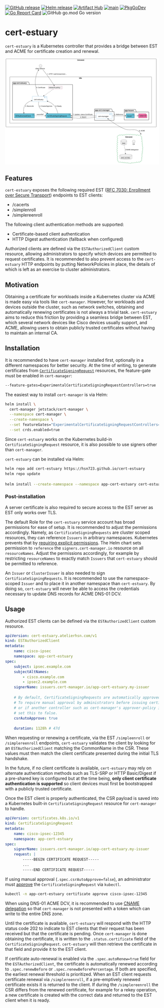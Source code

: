 [![GitHub release](https://img.shields.io/github/release/hsn723/cert-estuary.svg?sort=semver&maxAge=60)](https://github.com/hsn723/cert-estuary/releases)
[![Helm release](https://img.shields.io/badge/dynamic/yaml.svg?label=chart&url=https://hsn723.github.io/cert-estuary/index.yaml&query=$.entries[%22cert-estuary%22][0].version&colorB=orange&logo=helm)](https://github.com/hsn723/cert-estuary/releases)
[![Artifact Hub](https://img.shields.io/endpoint?url=https://artifacthub.io/badge/repository/cert-estuary)](https://artifacthub.io/packages/helm/cert-estuary/cert-estuary)
[![main](https://github.com/Hsn723/cert-estuary/actions/workflows/main.yml/badge.svg?branch=master)](https://github.com/Hsn723/cert-estuary/actions/workflows/main.yml)
[![PkgGoDev](https://pkg.go.dev/badge/github.com/hsn723/cert-estuary?tab=overview)](https://pkg.go.dev/github.com/hsn723/cert-estuary?tab=overview)
[![Go Report Card](https://goreportcard.com/badge/github.com/hsn723/cert-estuary)](https://goreportcard.com/report/github.com/hsn723/cert-estuary)
![GitHub go.mod Go version](https://img.shields.io/github/go-mod/go-version/hsn723/cert-estuary)

# cert-estuary

`cert-estuary` is a Kubernetes controller that provides a bridge between EST and ACME for certificate creation and renewal.

![](cert-estuary.svg)

## Features

`cert-estuary` exposes the following required EST ([RFC 7030: Enrollment over Secure Transport](https://datatracker.ietf.org/doc/html/rfc7030)) endpoints to EST clients:

- /cacerts
- /simplenroll
- /simplereenroll

The following client authentication methods are supported:

- Certificate-based client authentication
- HTTP Digest authentication (fallback when configured)

Authorized clients are defined via the `ESTAuthorizedClient` custom resource, allowing administrators to specify which devices are permitted to request certificates. It is recommended to also prevent access to the `cert-estuary` HTTP endpoints by putting NetworkPolicies in place, the details of which is left as an exercise to cluster administrators.

## Motivation

Obtaining a certificate for workloads inside a Kubernetes cluster via ACME is made easy via tools like `cert-manager`. However, for workloads and devices outside the cluster, such as network switches, obtaining and automatically renewing certificates is not always a trivial task. `cert-estuary` aims to reduce this friction by providing a seamless bridge between EST, which several network devices like Cisco devices usually support, and ACME, allowing users to obtain publicly trusted certificates without having to maintain an internal CA.

## Installation

It is recommended to have `cert-manager` installed first, optionally in a different namespaces for better security. At the time of writing, to generate certificates from [`CertificateSigningRequest`](https://kubernetes.io/docs/reference/access-authn-authz/certificate-signing-requests/) resources, the feature-gate must be enabled in `cert-manager`:

```sh
--feature-gates=ExperimentalCertificateSigningRequestControllers=true
```

The easiest way to install `cert-manager` is via Helm:

```sh
helm install \
  cert-manager jetstack/cert-manager \
  --namespace cert-manager \
  --create-namespace \
  --set featureGates="ExperimentalCertificateSigningRequestControllers=true" \
  --set crds.enabled=true
```

Since `cert-estuary` works on the Kubernetes build-in `CertificateSigningRequest` resource, it is also possible to use signers other than `cert-manager`.

`cert-estuary` can be installed via Helm:

```sh
helm repo add cert-estuary https://hsn723.github.io/cert-estuary
helm repo update

helm install --create-namespace --namespace app-cert-estuary cert-estuary cert-estuary/cert-estuary
```

### Post-installation

A server certificate is also required to secure access to the EST server as EST only works over TLS.

The default Role for the `cert-estuary` service account has broad permissions for ease of setup. It is recommended to adjust the permissions accordingly. Namely, as `CertificateSigningRequests` are cluster scoped resources, they can reference `Issuers` in arbitrary namespaces. Kubernetes prevents that by [requiring explicit permissions](https://cert-manager.io/docs/usage/kube-csr/#referencing-namespaced-issuers). The Helm chart sets permission to `reference` the `signers.cert-manager.io` resource on all `resourceNames`. Adjust the permissions accordingly, for example by restricting `resourceNames` to exactly match `Issuers` that `cert-estuary` should be permitted to reference.

An `Issuer` or `ClusterIssuer` is also needed to sign `CertificateSigningRequests`. It is recommended to use the namespace-scoped `Issuer` and to place it in another namespace than `cert-estuary`. By doing so, `cert-estuary` will never be able to access the credentials necessary to update DNS records for ACME DNS-01 DCV.

## Usage

Authorized EST clients can be defined via the `ESTAuthorizedClient` custom resource.

```yaml
apiVersion: cert-estuary.atelierhsn.com/v1
kind: ESTAuthorizedClient
metadata:
    name: cisco-ipsec
    namespace: app-cert-estuary
spec:
    subject: ipsec.example.com
    subjectAltNames:
        - cisco.example.com
        - ipsec2.example.com
    signerName: issuers.cert-manager.io/app-cert-estuary.my-issuer

    # By default, CertificateSigningRequests are automatically approved.
    # To require manual approval by administrators before issuing certificates,
    # or if another controller such as cert-manager's approver-policy is in place,
    # set this to false.
    csrAutoApprove: true

    duration: 1128h # 47d
```

When requesting or renewing a certificate, via the EST `/simpleenroll` or `/simplereenroll` endpoints, `cert-estuary` validates the client by looking for an `ESTAuthorizedClient` matching the CommonName in the CSR. These values must then match the client certificate presented during the initial TLS handshake.

In the future, if no client certificate is available, `cert-estuary` may rely on alternate authentication methods such as TLS-SRP or HTTP Basic/Digest if a pre-shared key is configured but at the time being, **only client certificate authentication is supported** so client devices must first be bootstrapped with a publicly trusted certificate.

Once the EST client is properly authenticated, the CSR payload is saved into a Kubernetes built-in `CertificateSigningRequest` resource for `cert-manager` to handle.

```yaml
apiVersion: certificates.k8s.io/v1
kind: CertificateSigningRequest
metadata:
    name: cisco-ipsec-12345
    namespace: app-cert-estuary
spec:
    signerName: issuers.cert-manager.io/app-cert-estuary.my-issuer
    request: |
        -----BEGIN CERTIFICATE REQUEST-----
        ...
        -----END CERTIFICATE REQUEST-----
```

If using manual approval (`.spec.csrAutoApprove=false`), an administrator must [approve](https://cert-manager.io/docs/usage/kube-csr/#usage) the `CertificateSigningRequest` via `kubectl`.

```sh
kubectl -n app-cert-estuary certificate approve cisco-ipsec-12345
```

When using DNS-01 ACME DCV, it is recommended to use [CNAME delegation](https://atelierhsn.com/2022/01/cert-manager-done-right/) so that `cert-manager` is not presented with a token which can write to the entire DNS zone.

Until the certificate is available, `cert-estuary` will respond with the HTTP status code 202 to indicate to EST clients that their request has been received but that the certificate is pending. Once `cert-manager` is done obtaining the certificate, it is written to the `.status.certificate` field of the `CertificateSigningRequest`. `cert-estuary` will then retrieve the certificate in that field and provide it to the EST client.

If certificate auto-renewal is enabled via the `.spec.autoRenew=true` field for the `ESTAuthorizedClient`, the certificate is automatically renewed according to `.spec.renewBefore` or `.spec.renewBeforePercentage`. If both are specified, the earliest renewal threshold is prioritized. When an EST client requests certificate renewal via `/simplereenroll`, if a pre-emptively renewed certificate exists it is returned to the client. If during the `/simplereenroll` the CSR differs from the renewed certificate, for example for a rekey operation, a new certificate is created with the correct data and returned to the EST client when it is ready.
